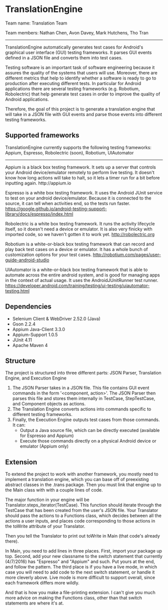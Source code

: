 # TranslationEngine

<p>Team name: Translation Team</p>
<p>Team members: Nathan Chen, Avon Davey, Mark Hutchens, Tho Tran</p>

<hr>

<p>
TranslationEngine automatically generates test cases for Android's graphical user interface (GUI) testing frameworks. It parses GUI events defined in a JSON file and converts them into test cases.
</p>

<p>
Testing software is an important task of software engineering because it assures the quality of the systems that users will use. Moreover, there are different metrics that help to identify whether a software is ready to go to production after executing different tests. In particular for Android applications there are several testing frameworks (e.g. Robotium, Robolectric) that help generate test cases in order to improve the quality of Android applications.
</p>

<p>
Therefore, the goal of this project is to generate a translation engine that will take in a JSON file with GUI events and parse those events into different testing frameworks.
</p>

## Supported frameworks
TranslationEngine currently supports the following testing frameworks: Appium, Espresso, Robolectric (soon), Robotium, UIAutomator

<hr>
Appium is a black box testing framework. It sets up a server that controls your Android device/emulator remotely to perform live testing. It doesn't know how long actions will take to halt, so it lets a timer run for a bit before inputting again. http://appium.io

Espresso is a white box testing framework. It uses the Android JUnit service to test on your android device/emulator. Because it is connected to the source, it can tell when activities end, so the tests run faster. https://google.github.io/android-testing-support-library/docs/espresso/index.html

Robolectric is a white box testing framework. It runs the activity lifecycle itself, so it doesn't need a device or emulator. It is also very finicky with imported code, so we haven't gotten it to work yet. http://robolectric.org

Robotium is a white-or-black box testing framework that can record and play back test cases on a device or emulator. It has a whole bunch of customization options for your test cases. http://robotium.com/pages/user-guide-android-studio

UIAutomator is a white-or-black box testing framework that is able to automate across the entire android system, and is good for managing apps in the context of actual usage. It uses the AndroidJUnitRunner test runner. https://developer.android.com/training/testing/ui-testing/uiautomator-testing.html

## Dependencies
 - Selenium Client & WebDriver 2.52.0 (Java)
 - Gson 2.2.4
 - Appium Java-Client 3.3.0
 - Appium-Support 1.0.5
 - JUnit 4.11
 - Apache Maven 4

## Structure
The project is structured into three different parts: JSON Parser, Translation Engine, and Execution Engine

1. The JSON Parser takes in a JSON file. This file contains GUI event commands in the form '&lt;component, action&gt;'. The JSON Parser then parses this file and stores them internally in TestCase,  StepTestCase, and Component objects as actions. 
2. The Translation Engine converts actions into commands specific to different testing frameworks. 
3. Finally, the Execution Engine outputs test cases from those commands. It can:
	- Output a Java source file, which can be directly executed (available for Espresso and Appium)
	- Execute those commands directly on a physical Android device or emulator (Appium only)

## Extension
To extend the project to work with another framework, you mostly need to implement a translation engine, which you can base off of preexisting abstract classes in the .trans package. Then you must link that engine up to the Main class with with a couple lines of code.

The major function in your engine will be Translator.steps_iterator(TestCase). This function should iterate through the TestCase that has been created from the user's JSON file. Your Translator should pass the actions to a Functions class, which decides between all the actions a user inputs, and places code corresponding to those actions in the toWrite attribute of your Translator.

Then you tell the Translator to print out toWrite in Main (that code's already there).

In Main, you need to add lines in three places. First, import your package up top. Second, add your new classname to the switch statement that currently (4/7/2016) has "Espresso" and "Appium" and such. Put yours at the end, and follow the pattern. The third place is if you have a live mode, in which case you will need to add code to the next switch statement, or handle it more cleverly above. Live mode is more difficult to support overall, since each framework differs more wildly.

And that is how you make a file-printing extension. I can't give you much more advice on making the Functions class, other than that switch statements are where it's at.
